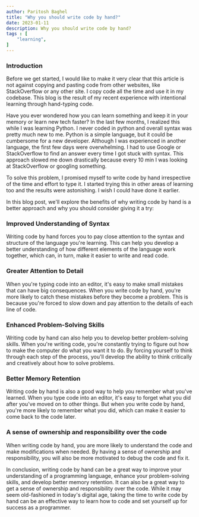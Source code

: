 ```yaml
---
author: Paritosh Baghel
title: "Why you should write code by hand?"
date: 2023-01-11
description: Why you should write code by hand?
tags : [
    "learning",
]
---
```


### Introduction

Before we get started, I would like to make it very clear that this article is not against copying and pasting code from other websites, like StackOverflow or any other site. I copy code all the time and use it in my codebase. This blog is the result of my recent experience with intentional learning through hand-typing code.

Have you ever wondered how you can learn something and keep it in your memory or learn new tech faster? In the last few months, I realized this while I was learning Python. I never coded in python and overall syntax was pretty much new to me. Python is a simple language, but it could be cumbersome for a new developer. Although I was experienced in another language, the first few days were overwhelming. I had to use Google or StackOverflow to find an answer every time I got stuck with syntax. This approach slowed me down drastically because every 10 min I was looking at StackOverflow or googling something.

To solve this problem, I promised myself to write code by hand irrespective of the time and effort to type it. I started trying this in other areas of learning too and the results were astonishing. I wish I could have done it earlier.

In this blog post, we'll explore the benefits of why writing code by hand is a better approach and why you should consider giving it a try:

### Improved Understanding of Syntax

Writing code by hand forces you to pay close attention to the syntax and structure of the language you're learning. This can help you develop a better understanding of how different elements of the language work together, which can, in turn, make it easier to write and read code.

### Greater Attention to Detail

When you're typing code into an editor, it's easy to make small mistakes that can have big consequences. When you write code by hand, you're more likely to catch these mistakes before they become a problem. This is because you're forced to slow down and pay attention to the details of each line of code.

### Enhanced Problem-Solving Skills

Writing code by hand can also help you to develop better problem-solving skills. When you're writing code, you're constantly trying to figure out how to make the computer do what you want it to do. By forcing yourself to think through each step of the process, you'll develop the ability to think critically and creatively about how to solve problems.

### Better Memory Retention

Writing code by hand is also a good way to help you remember what you've learned. When you type code into an editor, it's easy to forget what you did after you've moved on to other things. But when you write code by hand, you're more likely to remember what you did, which can make it easier to come back to the code later.

### A sense of ownership and responsibility over the code

When writing code by hand, you are more likely to understand the code and make modifications when needed. By having a sense of ownership and responsibility, you will also be more motivated to debug the code and fix it.

In conclusion, writing code by hand can be a great way to improve your understanding of a programming language, enhance your problem-solving skills, and develop better memory retention. It can also be a great way to get a sense of ownership and responsibility over the code. While it may seem old-fashioned in today's digital age, taking the time to write code by hand can be an effective way to learn how to code and set yourself up for success as a programmer.

